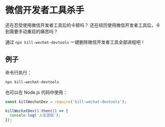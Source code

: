 # 微信开发者工具杀手

还在忍受使用微信开发者工具后的卡顿吗？
还在经历使用微信开发者工具后，卡到需要手动重启的痛苦吗？

通过 `npx kill-wechat-devtools` 一键删除微信开发者工具全部进程吧！

## 例子

命令行执行：

``` bash
npx kill-wechat-devtools
```

也可以在 Node.js 代码中使用：

``` javascript
const killWechatDev = require('kill-wechat-devtools');

killWechatDev().then(() => {
  console.log('人生苦短');
});
```
